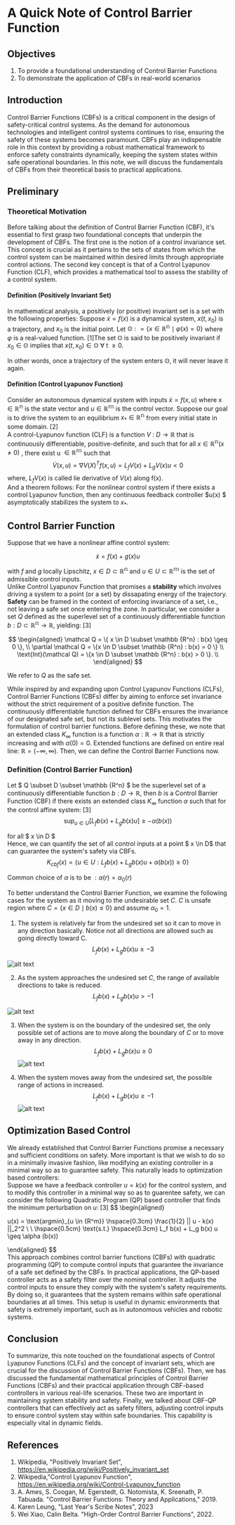 # A Quick Note of Control Barrier Function 
## Objectives
1. To provide a foundational understanding of Control Barrier Functions
2. To demonstrate the application of CBFs in real-world scenarios
## Introduction 
Control Barrier Functions (CBFs) is a critical component in the design of safety-critical control systems. As the demand for autonomous technologies and intelligent control systems continues to rise, ensuring the safety of these systems becomes paramount. CBFs play an indispensable role in this context by providing a robust mathematical framework to enforce safety constraints dynamically, keeping the system states within safe operational boundaries. In this note, we will discuss the fundamentals of CBFs from their theoretical basis to practical applications.  
## Preliminary
### Theoretical Motivation
Before talking about the definition of Control Barrier Function (CBF), it's essential to first grasp two foundational concepts that underpin the development of CBFs. The first one is the notion of a control invariance set. This concept is crucial as it pertains to the sets of states from which the control system can be maintained within desired limits through appropriate control actions. The second key concept is that of a Control Lyapunov Function (CLF), which provides a mathematical tool to assess the stability of a control system. 

#### Definition (Positively Invariant Set)
In mathematical analysis, a positively (or positive) invariant set is a set with the following properties: 
Suppose $\dot{x} = f(x)$ is a dynamical system, $x(t, x_0)$ is a trajectory, and $x_0$ is the initial point. Let $\mathbb{O} : = \{x \in \mathbb{R^n} \mid \varphi (x) =0 \}$ where $\varphi$ is a real-valued function. [1]The set $\mathbb{O}$ is said to be positively invariant if $x_0 \in \mathbb{O}$ implies that $x(t, x_0) \in \mathbb{O}$ $\forall$ t $\geq 0$.   

In other words, once a trajectory of the system enters $\mathbb{O}$, it will never leave it again.

#### Definition (Control Lyapunov Function)
Consider an autonomous dynamical system with inputs $\dot{x} = f(x, u)$ where x $\in \mathbb{R^n}$ is the state vector and  $u \in \mathbb{R^m}$ is the control vector. Suppose our goal is to drive the system to an equilibrium $x_* \in \mathbb{R^n}$ from every initial state in some domain. [2]  
A control-Lyapunov function (CLF) is a function $V$ : $D \longrightarrow \mathbb{R}$ that is continuously differentiable, positive-definite, and such that for all $x \in \mathbb{R^n} (x \neq 0)$ , there exist u $\in \mathbb{R^m}$ such that   
$$\dot{V}(x,u)  = \nabla V(X)^T f(x, u) = L_f V(x) + L_g V(x) u< 0 $$
where, $L_f V(x)$ is called lie derivative of $V(x)$ along f(x).   
And a theorem follows: For the nonlinear control system if there exists a control Lyapunov function, then any continuous feedback controller $u(x) $ asymptotically stabilizes the system to $x_*$. 


## Control Barrier Function 
Suppose that we have a nonlinear affine control system: 

$$
\dot{x} = f(x) + g(x) u 
$$   

with $f$ and $g$ locally Lipschitz, $x \in D \subset \mathbb {R^n}$ and $u \in U \subset \mathbb {R^m}$ is the set of admissible control inputs.   
Unlike Control Lyapunov Function that promises a **stability** which involves driving a system to a point (or a set) by dissapating energy of the trajectory. **Safety** can be framed in the context of enforcing invariance of a set, i.e., not leaving a safe set once entering the zone. In particular, we consider a set ${Q}$ defined as the superlevel set of a continuously differentiable function $b: {D} \subset \mathbb{R^n} \longrightarrow \mathbb{R}$, yielding: [3]

$$
\begin{aligned}
\mathcal Q = \{ x \in D \subset \mathbb {R^n} : b(x) \geq 0 \}, \\
\partial \mathcal Q = \{x \in D \subset \mathbb {R^n} : b(x) = 0 \} \\
\text{Int}(\mathcal Q) = \{x \in D \subset \mathbb {R^n} : b(x) > 0 \}. \\
\end{aligned}
$$  

We refer to ${Q}$ as the safe set.   

While inspired by and expanding upon Control Lyapunov Functions (CLFs), Control Barrier Functions (CBFs) differ by aiming to enforce set invariance without the strict requirement of a positive definite function. The continuously differentiable function defined for CBFs ensures the invariance of our designated safe set, but not its sublevel sets.
This motivates the formulation of control barrier functions. Before defining these, we note that an extended class ${K_\infty}$ function is a function $\alpha : \mathbb{R} \longrightarrow \mathbb{R}$ that is strictly increasing and with $\alpha(0) =0$. Extended functions are defined on entire real line: $\mathbb R = (-\infty, \infty)$. Then, we can define the Control Barrier Functions now.   
### Definition (Control Barrier Function)
Let $ Q \subset D \subset \mathbb {R^n} $ be the superlevel set of a continuously differentiable function $b : D \longrightarrow \mathbb {R}$, then $b$ is a Control Barrier Function (CBF) if there exists an extended class $K_{\infty}$ function $\alpha$ such that for the control affine system: [3]
$$\text{sup}_{u\in U} [L_f b(x) + L_g b(x) u] \geq - \alpha (b(x)) $$ 

for all $ x \in D $  
Hence, we can quantify the set of all control inputs at a point $ x \in D$ that can guarantee the system's safety via CBFs. 
$$K_{cbf}(x) = \{u \in U : L_f b(x) + L_g b(x) u + \alpha (b(x)) \geq 0 \}$$  

Common choice of $\alpha$ is to be $: \alpha(r) = \alpha_0(r)$

To better understand the Control Barrier Function, we examine the following cases for the system as it moving to the undesirable set ${C}$. ${C}$ is unsafe region where $C = \{x \in D \mid b(x) \leq 0 \}$ and assume $\alpha_0 =1$. 

1. The system is relatively far from the undesired set so it can to move in any direction basically. Notice not all directions are allowed such as going directly toward C. 
$$ L_f b(x) + L_g b(x) u   \geq - 3 $$


![alt text](figs/1.png)

2. As the system approaches the undesired set ${C}$, the range of available directions to take is reduced. 
$$ 
L_f b(x) + L_g b(x) u   > - 1 
$$

![alt text](figs/2.png)

3. When the system is on the boundary of the undesired set, the only possible set of actions are to move along the boundary of ${C}$ or to move away in any direction.
$$ 
L_f b(x) + L_g b(x) u   \geq 0 
$$
![alt text](figs/3.png)

4. When the system moves away from the undesired set, the possible range of actions in increased. 
$$
 L_f b(x) + L_g b(x) u   \geq -1 
$$
![alt text](figs/4.png)

## Optimization Based Control 
We already established that Control Barrier Functions promise a necessary and sufficient conditions on safety. More important is that we wish to do so in a minimally invasive fashion, like modifying an existing controller in a minimal way so as to guarantee safety. This naturally leads to optimization based controllers:   
Suppose we have a feedback controller $u = k(x)$ for the control system, and to modify this controller in a minimal way so as to guarentee safety, we can consider the following Quadratic Program (QP) based controller that finds the minimum perturbation on $u$: [3]
$$
\begin{aligned}

u(x) = \text{argmin}_{u \in {R^m}} \hspace{0.3cm} \frac{1}{2} || u - k(x) ||_2^2 \\
\\
\hspace{0.5cm} \text{s.t.} \hspace{0.3cm} L_f b(x) + L_g b(x)
 u \geq \alpha (b(x)) 

\end{aligned}
$$  
This approach combines control barrier functions (CBFs) with quadratic programming (QP) to compute control inputs that guarantee the invariance of a safe set defined by the CBFs. In practical applications, the QP-based controller acts as a safety filter over the nominal controller. It adjusts the control inputs to ensure they comply with the system's safety requirements. By doing so, it guarantees that the system remains within safe operational boundaries at all times. This setup is useful in dynamic environments that safety is extremely important, such as in autonomous vehicles and robotic systems. 


## Conclusion 
To summarize, this note touched on the foundational aspects of Control Lyapunov Functions (CLFs) and the concept of invariant sets, which are crucial for the discussion of Control Barrier Functions (CBFs). Then, we has discussed the fundamental mathematical principles of Control Barrier Functions (CBFs) and their practical application through CBF-based controllers in various real-life scenarios. These two are important in maintaining system stability and safety. Finally, we talked about CBF-QP controllers that can effectively act as safety filters, adjusting control inputs to ensure control system stay within safe boundaries. This capability is especially vital in dynamic fields. 

## References 
1. Wikipedia, "Positively Invariant Set", https://en.wikipedia.org/wiki/Positively_invariant_set
2. Wikipedia,"Control Lyapunov Function", https://en.wikipedia.org/wiki/Control-Lyapunov_function
3. A. Ames, S. Coogan, M. Egerstedt, G. Notomista, K. Sreenath, P. Tabuada. "Control Barrier Functions: Theory and Applications," 2019.
4. Karen Leung, "Last Year's Scribe Notes", 2023
5. Wei Xiao, Calin Belta. "High-Order Control Barrier Functions", 2022. 
